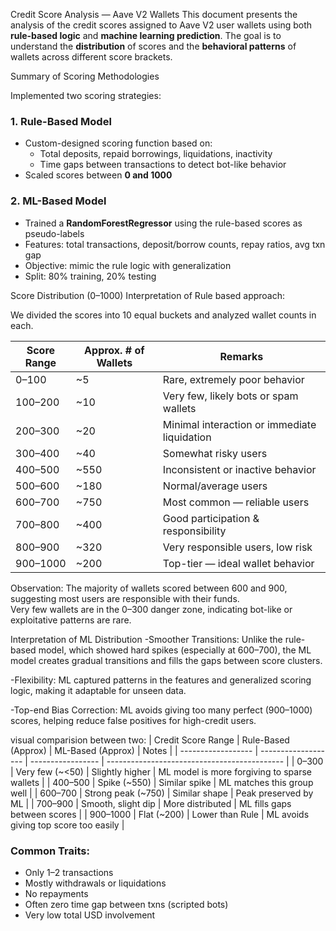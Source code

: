 Credit Score Analysis — Aave V2 Wallets
This document presents the analysis of the credit scores assigned to Aave V2 user wallets using both **rule-based logic** and **machine learning prediction**. The goal is to understand the **distribution** of scores and the **behavioral patterns** of wallets across different score brackets.

Summary of Scoring Methodologies

Implemented two scoring strategies:

### 1. Rule-Based Model
- Custom-designed scoring function based on:
  - Total deposits, repaid borrowings, liquidations, inactivity
  - Time gaps between transactions to detect bot-like behavior
- Scaled scores between **0 and 1000**

### 2. ML-Based Model
- Trained a **RandomForestRegressor** using the rule-based scores as pseudo-labels
- Features: total transactions, deposit/borrow counts, repay ratios, avg txn gap
- Objective: mimic the rule logic with generalization
- Split: 80% training, 20% testing

Score Distribution (0–1000)
Interpretation of Rule based approach:

We divided the scores into 10 equal buckets and analyzed wallet counts in each.

| Score Range | Approx. # of Wallets | Remarks |
|-------------|----------------------|---------|
| 0–100       | ~5                   | Rare, extremely poor behavior |
| 100–200     | ~10                  | Very few, likely bots or spam wallets |
| 200–300     | ~20                  | Minimal interaction or immediate liquidation |
| 300–400     | ~40                  | Somewhat risky users |
| 400–500     | ~550                 | Inconsistent or inactive behavior |
| 500–600     | ~180                 | Normal/average users |
| 600–700     | ~750                 | Most common — reliable users |
| 700–800     | ~400                 | Good participation & responsibility |
| 800–900     | ~320                 | Very responsible users, low risk |
| 900–1000    | ~200                 | Top-tier — ideal wallet behavior |

Observation: 
The majority of wallets scored between 600 and 900, suggesting most users are responsible with their funds.  
Very few wallets are in the 0–300 danger zone, indicating bot-like or exploitative patterns are rare.



Interpretation of ML Distribution
-Smoother Transitions:
   Unlike the rule-based model, which showed hard spikes (especially at 600–700), the ML model creates gradual transitions and fills the gaps between score clusters.

-Flexibility:
   ML captured patterns in the features and generalized scoring logic, making it adaptable for unseen data.

-Top-end Bias Correction:
   ML avoids giving too many perfect (900–1000) scores, helping reduce false positives for high-credit users.


visual comparision between two:
| Credit Score Range | Rule-Based (Approx) | ML-Based (Approx) | Notes                                        |
| ------------------ | ------------------- | ----------------- | -------------------------------------------- |
| 0–300              | Very few (\~<50)    | Slightly higher   | ML model is more forgiving to sparse wallets |
| 400–500            | Spike (\~550)       | Similar spike     | ML matches this group well                   |
| 600–700            | Strong peak (\~750) | Similar shape     | Peak preserved by ML                         |
| 700–900            | Smooth, slight dip  | More distributed  | ML fills gaps between scores                 |
| 900–1000           | Flat (\~200)        | Lower than Rule   | ML avoids giving top score too easily        |


### Common Traits:
- Only 1–2 transactions
- Mostly withdrawals or liquidations
- No repayments
- Often zero time gap between txns (scripted bots)
- Very low total USD involvement


